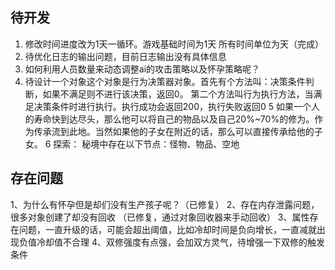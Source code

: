 
## 待开发

1. 修改时间进度改为1天一循环。游戏基础时间为1天 所有时间单位为天（完成）
2. 待优化日志的输出问题，目前日志输出没有具体信息
3. 如何利用人员数量来动态调整ai的攻击策略以及怀孕策略呢？
4. 待设计一个对象这个对象是行为决策器对象。首先有个方法叫：决策条件判断，如果不满足则不进行该决策，返回0。
第二个方法叫行为执行方法，当满足决策条件时进行执行。执行成功会返回200，执行失败返回0
5 如果一个人的寿命快到达尽头，那么他可以将自己的物品以及自己20%~70%的修为。作为传承流到此地。当然如果他的子女在附近的话，那么可以直接传承给他的子女。
6 探索：
秘境中存在以下节点：怪物、物品、空地
## 存在问题
1、为什么有怀孕但是却们没有生产孩子呢？（已修复）
2、存在内存泄露问题，很多对象创建了却没有回收 （已修复，通过对象回收器来手动回收）
3、属性存在问题，一直升级的话，可能会超出阈值，比如冷却时间是负向增长，一直减就出现负值冷却值不合理
4、双修强度有点强，会加双方灵气，待增强一下双修的触发条件
